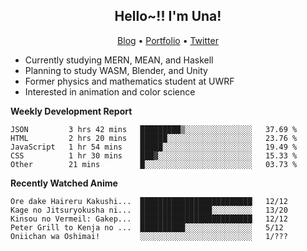 <h2 align="center">
  Hello~!! I'm Una!
</h2>

<p align="center">
  <a href="https://anarchy.website/">Blog</a> &bull;
  <a href="https://una-ada.github.io/">Portfolio</a> &bull;
  <a href="https://twitter.com/xn__z7x">Twitter</a>
</p>

- Currently studying MERN, MEAN, and Haskell
- Planning to study WASM, Blender, and Unity
- Former physics and mathematics student at UWRF
- Interested in animation and color science

**Weekly Development Report**

<!--START_SECTION:waka-->

```text
JSON         3 hrs 42 mins   █████████▒░░░░░░░░░░░░░░░   37.69 %
HTML         2 hrs 20 mins   ██████░░░░░░░░░░░░░░░░░░░   23.76 %
JavaScript   1 hr 54 mins    █████░░░░░░░░░░░░░░░░░░░░   19.49 %
CSS          1 hr 30 mins    ███▓░░░░░░░░░░░░░░░░░░░░░   15.33 %
Other        21 mins         █░░░░░░░░░░░░░░░░░░░░░░░░   03.73 %
```

<!--END_SECTION:waka-->

**Recently Watched Anime**

<!-- RECENT-ANIME:START -->

    Ore dake Haireru Kakushi...  █████████████████████████   12/12
    Kage no Jitsuryokusha ni...  ████████████████░░░░░░░░░   13/20
    Kinsou no Vermeil: Gakep...  █████████████████████████   12/12
    Peter Grill to Kenja no ...  ██████████░░░░░░░░░░░░░░░   5/12
    Oniichan wa Oshimai!         ░░░░░░░░░░░░░░░░░░░░░░░░░   1/???
<!-- RECENT-ANIME:END -->
